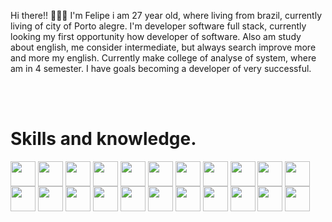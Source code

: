 Hi there!! 👨‍💻🤙 I'm Felipe i am 27 year old, where living from brazil, currently living of city of Porto alegre. I'm developer software full stack, currently looking my first opportunity how developer of software.
Also am study about english, me consider intermediate, but always search improve more and more my english.
Currently make college of analyse of system, where am in 4 semester.
I have goals becoming a developer of very successful.



<br><br>
<h1>Skills and knowledge.</h1>
<div display=inline-block>
<img align=center width=40 src="https://cdn.jsdelivr.net/gh/devicons/devicon/icons/html5/html5-original-wordmark.svg" />
<img align=center width=40 src="https://cdn.jsdelivr.net/gh/devicons/devicon/icons/css3/css3-original-wordmark.svg" />
<img align=center width=40 src="https://cdn.jsdelivr.net/gh/devicons/devicon/icons/javascript/javascript-original.svg" />
<img align=center width=40 src="https://cdn.jsdelivr.net/gh/devicons/devicon/icons/typescript/typescript-original.svg" />
<img align=center width=40 src="https://cdn.jsdelivr.net/gh/devicons/devicon/icons/graphql/graphql-plain.svg"/> 
<img align=center width=40 src="https://cdn.jsdelivr.net/gh/devicons/devicon/icons/git/git-original-wordmark.svg" />
<img align=center width=40 src="https://cdn.jsdelivr.net/gh/devicons/devicon/icons/react/react-original-wordmark.svg" />
<img align=center width=40 src="https://cdn.jsdelivr.net/gh/devicons/devicon/icons/jest/jest-plain.svg" />
<img align=center width=40 src="https://cdn.jsdelivr.net/gh/devicons/devicon/icons/nodejs/nodejs-original-wordmark.svg" />
<img align=center width=40 src="https://cdn.jsdelivr.net/gh/devicons/devicon/icons/nextjs/nextjs-original-wordmark.svg" />
<img align=center width=40 src="https://cdn.jsdelivr.net/gh/devicons/devicon/icons/figma/figma-original.svg" />
<img align=center width=40 src="https://cdn.jsdelivr.net/gh/devicons/devicon/icons/tailwindcss/tailwindcss-original-wordmark.svg" />
<img align=center width=40 src="https://cdn.jsdelivr.net/gh/devicons/devicon/icons/firebase/firebase-plain-wordmark.svg" />
<img align=center width=40 src="https://cdn.jsdelivr.net/gh/devicons/devicon/icons/npm/npm-original-wordmark.svg" />
<img align=center width=40 src="https://cdn.jsdelivr.net/gh/devicons/devicon/icons/mysql/mysql-original-wordmark.svg" />
<img align=center width=40 src="https://cdn.jsdelivr.net/gh/devicons/devicon/icons/vscode/vscode-original-wordmark.svg" />
<img align=center width=40 src="https://cdn.jsdelivr.net/gh/devicons/devicon/icons/yarn/yarn-original-wordmark.svg" />
<img align=center width=40 src="https://cdn.jsdelivr.net/gh/devicons/devicon/icons/github/github-original-wordmark.svg" />
<img align=center width=40 src="https://cdn.jsdelivr.net/gh/devicons/devicon/icons/mongodb/mongodb-original-wordmark.svg" />  
<img align=center width=40 src="https://cdn.jsdelivr.net/gh/devicons/devicon/icons/mocha/mocha-plain.svg" />
<img align=center width=40 src="https://cdn.jsdelivr.net/gh/devicons/devicon/icons/bootstrap/bootstrap-original.svg" />
<img align=center width=40 src="https://cdn.jsdelivr.net/gh/devicons/devicon/icons/redux/redux-original.svg" />  
</div>
